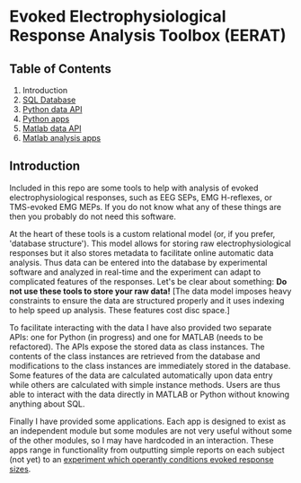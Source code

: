 # Evoked Electrophysiological Response Analysis Toolbox (EERAT)

## Table of Contents

1. Introduction
2. [SQL Database](https://github.com/cboulay/EERAT/tree/master/core/datastore)
3. [Python data API](https://github.com/cboulay/EERAT/tree/master/core/api/python)
4. [Python apps](https://github.com/cboulay/EERAT/tree/master/addon/MyPythonApps)
5. [Matlab data API](https://github.com/cboulay/EERAT/tree/master/core/api/matlab)
6. [Matlab analysis apps](https://github.com/cboulay/EERAT/tree/master/addon/MyMatlabApps)

## Introduction

Included in this repo are some tools to help with analysis of evoked electrophysiological responses, such as EEG SEPs, EMG H-reflexes, or TMS-evoked EMG MEPs. If you do not know what any of these things are then you probably do not need this software.

At the heart of these tools is a custom relational model (or, if you prefer, 'database structure'). This model allows for storing raw electrophysiological responses but it also stores metadata to facilitate online automatic data analysis. Thus data can be entered into the database by experimental software and analyzed in real-time and the experiment can adapt to complicated features of the responses. Let's be clear about something: **Do not use these tools to store your raw data!** [The data model imposes heavy constraints to ensure the data are structured properly and it uses indexing to help speed up analysis. These features cost disc space.]

To facilitate interacting with the data I have also provided two separate APIs: one for Python (in progress) and one for MATLAB (needs to be refactored). The APIs expose the stored data as class instances. The contents of the class instances are retrieved from the database and modifications to the class instances are immediately stored in the database. Some features of the data are calculated automatically upon data entry while others are calculated with simple instance methods. Users are thus able to interact with the data directly in MATLAB or Python without knowing anything about SQL.

Finally I have provided some applications. Each app is designed to exist as an independent module but some modules are not very useful without some of the other modules, so I may have hardcoded in an interaction.
These apps range in functionality from outputting simple reports on each subject (not yet) to an [experiment which operantly conditions evoked response sizes](https://github.com/cboulay/EERAT/tree/master/addon/MyBCPyModules/).